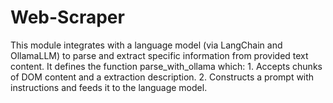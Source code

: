 # Web-Scraper
This module integrates with a language model (via LangChain and OllamaLLM) to parse and extract specific information from provided text content. It defines the function parse_with_ollama which:   1. Accepts chunks of DOM content and a extraction description.   2. Constructs a prompt with instructions and feeds it to the language model.
